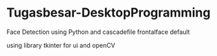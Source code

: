 # Tugasbesar-DesktopProgramming

Face Detection using Python and cascadefile frontalface default

using library tkinter for ui
and openCV
